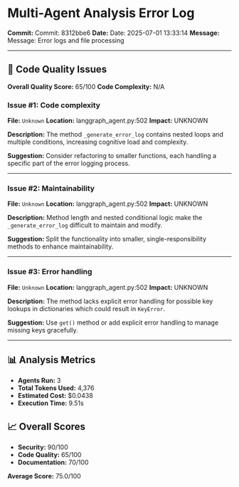 # Multi-Agent Analysis Error Log

**Commit:** Commit: 8312bbe6
**Date:** Date: 2025-07-01 13:33:14
**Message:** Message: Error logs and file processing

---

## 🎯 Code Quality Issues

**Overall Quality Score:** 65/100
**Code Complexity:** N/A

### Issue #1: Code complexity
**File:** `Unknown`
**Location:** langgraph_agent.py:502
**Impact:** UNKNOWN

**Description:**
The method `_generate_error_log` contains nested loops and multiple conditions, increasing cognitive load and complexity.

**Suggestion:**
Consider refactoring to smaller functions, each handling a specific part of the error logging process.

---

### Issue #2: Maintainability
**File:** `Unknown`
**Location:** langgraph_agent.py:502
**Impact:** UNKNOWN

**Description:**
Method length and nested conditional logic make the `_generate_error_log` difficult to maintain and modify.

**Suggestion:**
Split the functionality into smaller, single-responsibility methods to enhance maintainability.

---

### Issue #3: Error handling
**File:** `Unknown`
**Location:** langgraph_agent.py:502
**Impact:** UNKNOWN

**Description:**
The method lacks explicit error handling for possible key lookups in dictionaries which could result in `KeyError`.

**Suggestion:**
Use `get()` method or add explicit error handling to manage missing keys gracefully.

---

## 📊 Analysis Metrics

- **Agents Run:** 3
- **Total Tokens Used:** 4,376
- **Estimated Cost:** $0.0438
- **Execution Time:** 9.51s

## 📈 Overall Scores

- **Security:** 90/100
- **Code Quality:** 65/100
- **Documentation:** 70/100

**Average Score:** 75.0/100
